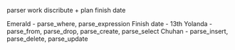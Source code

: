 parser work discribute + plan finish date

Emerald - parse_where, parse_expression
  Finish date - 13th
Yolanda - parse_from, parse_drop, parse_create, parse_select
Chuhan - parse_insert, parse_delete, parse_update